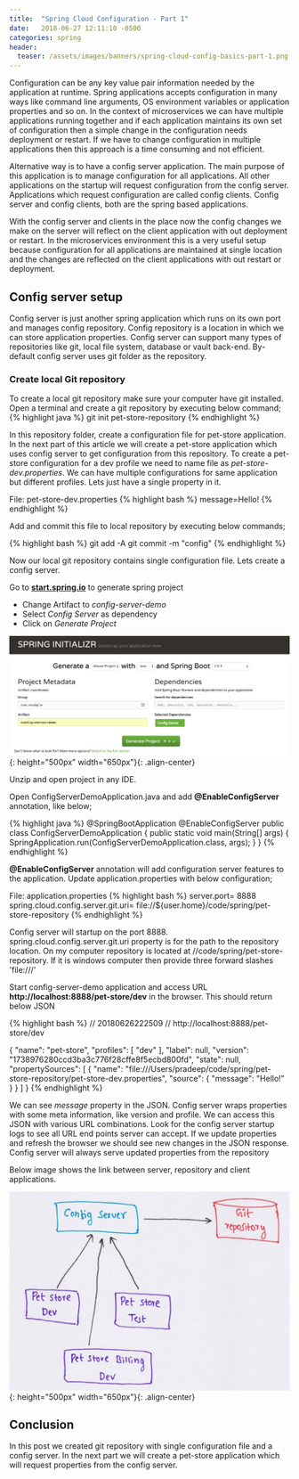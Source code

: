 ```yaml
---
title:  "Spring Cloud Configuration - Part 1"
date:   2018-06-27 12:11:10 -0500
categories: spring
header:
  teaser: /assets/images/banners/spring-cloud-config-basics-part-1.png
---
```


Configuration can be any key value pair information needed by the application at runtime. Spring applications accepts configuration in many ways like command line arguments, OS environment variables or application properties and so on. In the context of microservices we can have multiple applications running together and if each application maintains its own set of configuration then a simple change in the configuration needs deployment or restart. If we have to change configuration in multiple applications then this approach is a time consuming and not efficient.

Alternative way is to have a config server application. The main purpose of this application is to manage configuration for all applications. All other applications on the startup will request configuration from the config server. Applications which request configuration are called config clients. Config server and config clients, both are the spring based applications.

With the config server and clients in the place now the config changes we make on the server will reflect on the client application with out deployment or restart. In the microservices environment this is a very useful setup because configuration for all applications are maintained at single location and the changes are reflected on the client applications with out restart or deployment.

## Config server setup

Config server is just another spring application which runs on its own port and manages config repository. Config repository is a location in which we can store application properties. Config server can support many types of repositories like git, local file system, database or vault back-end. By-default config server uses git folder as the repository.

### Create local Git repository

To create a local git repository make sure your computer have git installed. Open a terminal and create a git repository by executing below command;
{% highlight java %}
git init pet-store-repository
{% endhighlight %}

In this repository folder, create a configuration file for pet-store application. In the next part of this article we will create a pet-store application which uses config server to get configuration from this repository. To create a pet-store configuration for a dev profile we need to name file as *pet-store-dev.properties*. We can have multiple configurations for same application but different profiles. Lets just have a single property in it.

File: pet-store-dev.properties
{% highlight bash %}
message=Hello!
{% endhighlight %}

Add and commit this file to local repository by executing below commands;

{% highlight bash %}
git add -A
git commit -m "config"
{% endhighlight %}

Now our local git repository contains single configuration file. Lets create a config server.

Go to **[start.spring.io](https://start.spring.io/)** to generate spring project

* Change Artifact to *config-server-demo*
* Select *Config Server* as dependency
* Click on *Generate Project*

![Config server demo](/assets/images/posts/2018/06/spring-starter-config-server-demo.png){: height="500px" width="650px"}{: .align-center}

Unzip and open project in any IDE.

Open ConfigServerDemoApplication.java and add **@EnableConfigServer** annotation, like below;

{% highlight java %}
@SpringBootApplication
@EnableConfigServer
public class ConfigServerDemoApplication {
	public static void main(String[] args) {
		SpringApplication.run(ConfigServerDemoApplication.class, args);
	}
}
{% endhighlight %}

**@EnableConfigServer** annotation will add configuration server features to the application. Update application.properties with below configuration;

File: application.properties
{% highlight bash %}
server.port= 8888
spring.cloud.config.server.git.uri= file://${user.home}/code/spring/pet-store-repository
{% endhighlight %}


Config server will startup on the port 8888. spring.cloud.config.server.git.uri property is for the path to the repository location. On my computer repository is located at /<user>/code/spring/pet-store-repository. If it is windows computer then provide three forward slashes 'file:///'

Start config-server-demo application and access URL **http://localhost:8888/pet-store/dev** in the browser. This should return below JSON

{% highlight bash %}
// 20180626222509
// http://localhost:8888/pet-store/dev

{
  "name": "pet-store",
  "profiles": [
    "dev"
  ],
  "label": null,
  "version": "1738976280ccd3ba3c776f28cffe8f5ecbd800fd",
  "state": null,
  "propertySources": [
    {
      "name": "file:///Users/pradeep/code/spring/pet-store-repository/pet-store-dev.properties",
      "source": {
        "message": "Hello!"
      }
    }
  ]
}
{% endhighlight %}

We can see *message* property in the JSON. Config server wraps properties with some meta information, like version and profile. We can access this JSON with various URL combinations. Look for the config server startup logs to see all URL end points server can accept. If we update properties and refresh the browser we should see new changes in the JSON response. Config server will always serve updated properties from the repository

Below image shows the link between server, repository and client applications.

![Config server with client applications](/assets/images/posts/2018/06/config-server-with-clients.jpg){: height="500px" width="650px"}{: .align-center}

## Conclusion

In this post we created git repository with single configuration file and a config server. In the next part we will create a pet-store application which will request properties from the config server. 